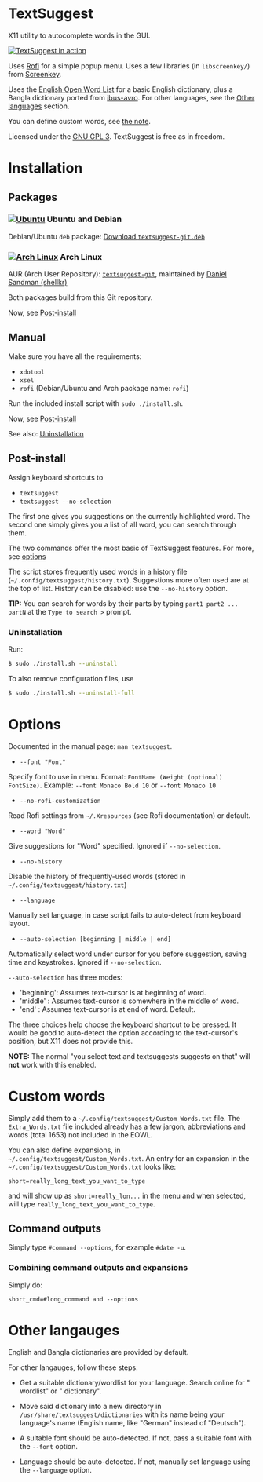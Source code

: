 # TextSuggest

X11 utility to autocomplete words in the GUI.

[![TextSuggest in action](http://i.imgur.com/qa2PExH.gif)](http://i.imgur.com/qa2PExH.gif)

Uses [Rofi](https://davedavenport.github.io/rofi/) for a simple popup menu.
Uses a few libraries (in `libscreenkey/`) from [Screenkey](https://github.com/wavexx/Screenkey).

Uses the [English Open Word List](http://dreamsteep.com/projects/the-english-open-word-list.html) for a basic English dictionary, plus a Bangla dictionary ported from [ibus-avro](https:github.com/sarim/ibus-avro). For other languages, see the [Other languages](#other-languages) section.

You can define custom words, see [the note](#custom-words).

Licensed under the [GNU GPL 3](https://www.gnu.org/licenses/gpl.txt). TextSuggest is free as in freedom.

# Installation

## Packages

### [![Ubuntu](https://www.pylint.org/assets/img/ubuntu.png)](https://ubuntu.com) Ubuntu and Debian

Debian/Ubuntu `deb` package: [Download `textsuggest-git.deb`](https://github.com/bharadwaj-raju/packages/raw/master/TextSuggest/textsuggest-git.deb)

### [![Arch Linux](https://www.pylint.org/assets/img/arch.png)](https://archlinux.org) Arch Linux

AUR (Arch User Repository): [`textsuggest-git`](https://aur.archlinux.org/packages/textsuggest-git/), maintained by [Daniel Sandman (shellkr)](https://github.com/shellkr)

Both packages build from this Git repository.

Now, see [Post-install](#post-install)

## Manual

Make sure you have all the requirements:

 - `xdotool`
 - `xsel`
 - `rofi` (Debian/Ubuntu and Arch package name: `rofi`)

Run the included install script with `sudo ./install.sh`.

Now, see [Post-install](#post-install)

See also: [Uninstallation](#uninstallation)

## Post-install

Assign keyboard shortcuts to

- `textsuggest`
- `textsuggest --no-selection`

The first one gives you suggestions on the currently highlighted word.
The second one simply gives you a list of all word, you can search through them.

The two commands offer the most basic of TextSuggest features. For more, see [options](#options)

The script stores frequently used words in a history file (`~/.config/textsuggest/history.txt`). Suggestions more often used
are at the top of list. History can be disabled: use the `--no-history` option.

**TIP:** You can search for words by their parts by
typing `part1 part2 ... partN` at the `Type to search >` prompt.

### Uninstallation

Run:

```bash
$ sudo ./install.sh --uninstall
```

To also remove configuration files, use

```bash
$ sudo ./install.sh --uninstall-full
```

# Options

Documented in the manual page: `man textsuggest`.

- `--font "Font"`

Specify font to use in menu. Format: `FontName (Weight (optional) FontSize)`. Example: `--font Monaco Bold 10` or `--font Monaco 10`

- `--no-rofi-customization`

Read Rofi settings from `~/.Xresources` (see Rofi documentation) or default.

- `--word "Word"`

Give suggestions for "Word" specified. Ignored if `--no-selection`.

- `--no-history`

Disable the history of frequently-used words (stored in `~/.config/textsuggest/history.txt`)

- `--language`

Manually set language, in case script fails to auto-detect from keyboard layout.

- `--auto-selection [beginning | middle | end]`

Automatically select word under cursor for you before suggestion, saving time and keystrokes. Ignored if `--no-selection`.

`--auto-selection` has three modes:

- 'beginning': Assumes text-cursor is at beginning of word.
- 'middle'   : Assumes text-cursor is somewhere in the middle of word.
- 'end'      : Assumes text-cursor is at end of word. Default.

The three choices help choose the keyboard shortcut to be pressed. It would be good to auto-detect the option
according to the text-cursor's position, but X11 does not provide this.

**NOTE:** The normal "you select text and textsuggests suggests on that" will **not** work with this enabled.

# Custom words

Simply add them to a `~/.config/textsuggest/Custom_Words.txt` file. The `Extra_Words.txt` file included already has a
few jargon, abbreviations and words (total 1653) not included in the EOWL.

You can also define expansions, in `~/.config/textsuggest/Custom_Words.txt`.
An entry for an expansion in the `~/.config/textsuggest/Custom_Words.txt` looks like:

    short=really_long_text_you_want_to_type

and will show up as `short=really_lon...` in the menu and when selected, will type `really_long_text_you_want_to_type`.

## Command outputs

Simply type `#command --options`, for example `#date -u`.

### Combining command outputs and expansions

Simply do:

    short_cmd=#long_command and --options

# Other langauges

English and Bangla dictionaries are provided by default.

For other langauges, follow these steps:

- Get a suitable dictionary/wordlist for your language. Search online for "<language name> wordlist" or "<language name> dictionary".

- Move said dictionary into a new directory in `/usr/share/textsuggest/dictionaries` with its name being your language's name (English name, like "German" instead of "Deutsch").

- A suitable font should be auto-detected. If not, pass a suitable font with the `--font` option.

- Language should be auto-detected. If not, manually set language using the `--language` option.
